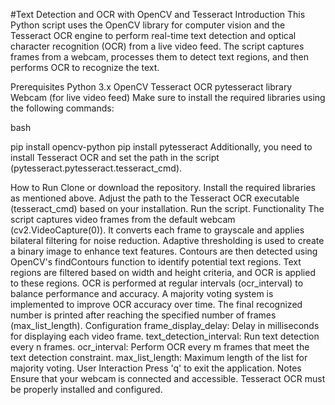 #Text Detection and OCR with OpenCV and Tesseract
Introduction
This Python script uses the OpenCV library for computer vision and the Tesseract OCR engine to perform real-time text detection and optical character recognition (OCR) from a live video feed. The script captures frames from a webcam, processes them to detect text regions, and then performs OCR to recognize the text.

Prerequisites
Python 3.x
OpenCV
Tesseract OCR
pytesseract library
Webcam (for live video feed)
Make sure to install the required libraries using the following commands:

bash

pip install opencv-python
pip install pytesseract
Additionally, you need to install Tesseract OCR and set the path in the script (pytesseract.pytesseract.tesseract_cmd).

How to Run
Clone or download the repository.
Install the required libraries as mentioned above.
Adjust the path to the Tesseract OCR executable (tesseract_cmd) based on your installation.
Run the script.
Functionality
The script captures video frames from the default webcam (cv2.VideoCapture(0)).
It converts each frame to grayscale and applies bilateral filtering for noise reduction.
Adaptive thresholding is used to create a binary image to enhance text features.
Contours are then detected using OpenCV's findContours function to identify potential text regions.
Text regions are filtered based on width and height criteria, and OCR is applied to these regions.
OCR is performed at regular intervals (ocr_interval) to balance performance and accuracy.
A majority voting system is implemented to improve OCR accuracy over time.
The final recognized number is printed after reaching the specified number of frames (max_list_length).
Configuration
frame_display_delay: Delay in milliseconds for displaying each video frame.
text_detection_interval: Run text detection every n frames.
ocr_interval: Perform OCR every m frames that meet the text detection constraint.
max_list_length: Maximum length of the list for majority voting.
User Interaction
Press 'q' to exit the application.
Notes
Ensure that your webcam is connected and accessible.
Tesseract OCR must be properly installed and configured.

